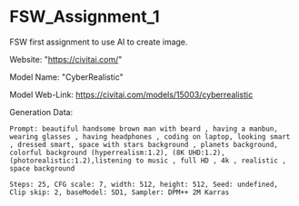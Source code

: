 # FSW_Assignment_1
FSW first assignment to use AI to create image.  

Website: "https://civitai.com/"

Model Name: "CyberRealistic"

Model Web-Link: https://civitai.com/models/15003/cyberrealistic

Generation Data:

    Prompt: beautiful handsome brown man with beard , having a manbun, wearing glasses , having headphones , coding on laptop, looking smart , dressed smart, space with stars background , planets background, colorful background (hyperrealism:1.2), (8K UHD:1.2), (photorealistic:1.2),listening to music , full HD , 4k , realistic , space background

    Steps: 25, CFG scale: 7, width: 512, height: 512, Seed: undefined, Clip skip: 2, baseModel: SD1, Sampler: DPM++ 2M Karras
